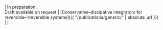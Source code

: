 | In preparation, <br> Draft available on request | [Conservative–dissipative integrators for reversible–irreversible systems]({{ "/publications/generic/" | absolute_url }}) | |